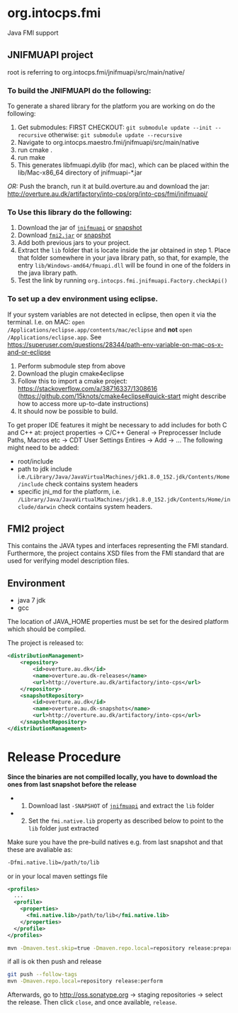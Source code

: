 # org.intocps.fmi
Java FMI support

## JNIFMUAPI project
root is referring to org.intocps.fmi/jnifmuapi/src/main/native/

### To build the JNIFMUAPI do the following:
To generate a shared library for the platform you are working on do the following:
1. Get submodules: FIRST CHECKOUT: `git submodule update --init --recursive`
   otherwise: `git submodule update --recursive`
2. Navigate to org.intocps.maestro.fmi/jnifmuapi/src/main/native 
3. run cmake .
4. run make
5. This generates libfmuapi.dylib (for mac), which can be placed within the lib/Mac-x86_64 directory of jnifmuapi-*.jar

*OR:* Push the branch, run it at build.overture.au and download the jar: http://overture.au.dk/artifactory/into-cps/org/into-cps/fmi/jnifmuapi/ 

### To Use this library do the following:

1. Download the jar of [`jnifmuapi`](https://mvnrepository.com/artifact/org.into-cps.fmi/jnifmuapi/1.0.2) or [snapshot](http://overture.au.dk/artifactory/into-cps/org/into-cps/fmi/jnifmuapi/)
1. Download [`fmi2.jar`](https://mvnrepository.com/artifact/org.into-cps.fmi/fmi2/1.0.2) or [snapshot](http://overture.au.dk/artifactory/into-cps/org/into-cps/fmi/fmi2/)
1. Add both previous jars to your project.
1. Extract the `lib` folder that is locate inside the jar obtained in step 1. Place that folder somewhere in your java library path, so that, for example, the entry `lib/Windows-amd64/fmuapi.dll` will be found in one of the folders in the java library path.
1. Test the link by running 
`org.intocps.fmi.jnifmuapi.Factory.checkApi()`

### To set up a dev environment using eclipse. 
If your system variables are not detected in eclipse, then open it via the
terminal. I.e. on MAC: `open /Applications/eclipse.app/contents/mac/eclipse` and **not**
`open /Applications/eclipse.app`. See https://superuser.com/questions/28344/path-env-variable-on-mac-os-x-and-or-eclipse
1. Perform submodule step from above
2. Download the plugin cmake4eclipse
3. Follow this to import a cmake project: https://stackoverflow.com/a/38716337/1308616
   (https://github.com/15knots/cmake4eclipse#quick-start might describe how to
   access more up-to-date instructions)
 4. It should now be possible to build.
 
To get proper IDE features it might be necessary to add includes for both C and
C++ at: project properties -> C/C++ General -> Preprocesser Include Paths,
Macros etc -> CDT User Settings Entires -> Add -> ... The following might need
to be added:
- root/include
- path to jdk include
i.e.`/Library/Java/JavaVirtualMachines/jdk1.8.0_152.jdk/Contents/Home/include`
check contains system headers
- specific jni_md for the platform, i.e.
`/Library/Java/JavaVirtualMachines/jdk1.8.0_152.jdk/Contents/Home/include/darwin`
check contains system headers.

## FMI2 project
This contains the JAVA types and interfaces representing the FMI standard.
Furthermore, the project contains XSD files from the FMI standard that are used for verifying model description files.

## Environment

* java 7 jdk
* gcc


The location of JAVA_HOME properties must be set for the desired platform which should be compiled.



The project is released to:

```XML
<distributionManagement>
    <repository>
        <id>overture.au.dk</id>
        <name>overture.au.dk-releases</name>
        <url>http://overture.au.dk/artifactory/into-cps</url>
    </repository>
    <snapshotRepository>
        <id>overture.au.dk</id>
        <name>overture.au.dk-snapshots</name>
        <url>http://overture.au.dk/artifactory/into-cps</url>
    </snapshotRepository>
</distributionManagement>
```

# Release Procedure

**Since the binaries are not compilled locally, you have to download the ones from last snapshot before the release** 

- 1. Download last `-SNAPSHOT` of [`jnifmuapi`](http://overture.au.dk/artifactory/into-cps/org/into-cps/fmi/jnifmuapi/) and extract the `lib` folder
- 2. Set the `fmi.native.lib` property as described below to point to the `lib` folder just extracted

Make sure you have the pre-build natives e.g. from last snapshot and that these are avaliable as:

```bash
-Dfmi.native.lib=/path/to/lib
```
or in your local maven settings file

```xml
<profiles>
  ...
  <profile>
    <properties>
      <fmi.native.lib>/path/to/lib</fmi.native.lib>
    </properties>
  </profile>
</profiles>
```


```bash
mvn -Dmaven.test.skip=true -Dmaven.repo.local=repository release:prepare -DreleaseVersion=0.0.4 -DdevelopmentVersion=0.0.5-SNAPSHOT -DpushChanges=false
```

if all is ok then push and release

```bash
git push --follow-tags
mvn -Dmaven.repo.local=repository release:perform
```

Afterwards, go to http://oss.sonatype.org -> staging repositories -> select the release.
Then click `close`, and once available, `release`.
